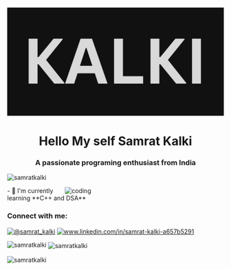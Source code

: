 ![logo](https://github.com/SAMRATKALKI/SAMRATKALKI/blob/main/art%20day%20(2).png)
<h1 align="center">Hello My self Samrat Kalki</h1>
<h3 align="center">A passionate programing enthusiast from India</h3>

<p align="left"> <img src="https://komarev.com/ghpvc/?username=samratkalki&label=Profile%20views&color=0e75b6&style=flat" alt="samratkalki" /> </p>

<img align="right" alt="coding" width="370" src="https://camo.githubusercontent.com/c1dcb74cc1c1835b1d716f5051499a2814c683c806b15f04b0eba492863703e9/68747470733a2f2f63646e2e6472696262626c652e636f6d2f75736572732f3733303730332f73637265656e73686f74732f363538313234332f6176656e746f2e676966">
- 🌱 I'm currently learning **C++ and DSA**

<h3 align="left">Connect with me:</h3>
<p align="left">
<a href="https://twitter.com/@samrat_kalki" target="blank"><img align="center" src="https://raw.githubusercontent.com/rahuldkjain/github-profile-readme-generator/master/src/images/icons/Social/twitter.svg" alt="@samrat_kalki" height="30" width="40" /></a>
<a href="https://linkedin.com/in/www.linkedin.com/in/samrat-kalki-a657b5291" target="blank"><img align="center" src="https://raw.githubusercontent.com/rahuldkjain/github-profile-readme-generator/master/src/images/icons/Social/linked-in-alt.svg" alt="www.linkedin.com/in/samrat-kalki-a657b5291" height="30" width="40" /></a>
</p>

<p><img align="left" src="https://github-readme-stats.vercel.app/api/top-langs?username=samratkalki&show_icons=true&locale=en&layout=compact" alt="samratkalki" /></p>

<p>&nbsp;<img align="center" src="https://github-readme-stats.vercel.app/api?username=samratkalki&show_icons=true&locale=en" alt="samratkalki" /></p>

<p><img align="center" src="https://github-readme-streak-stats.herokuapp.com/?user=samratkalki&" alt="samratkalki" /></p>
